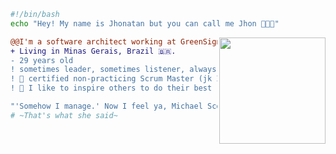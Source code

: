
```bash
#!/bin/bash
echo "Hey! My name is Jhonatan but you can call me Jhon 🧑🏽‍💻"
```

<img align="right" height="170" src="https://media.giphy.com/media/OfLHMv3ukf5SosGRdu/giphy.gif"/>

```diff
@@I'm a software architect working at GreenSignal Softwares@@
+ Living in Minas Gerais, Brazil 🇧🇷.
- 29 years old
! sometimes leader, sometimes listener, always asking "why?"
! 📖 certified non-practicing Scrum Master (jk I do my best)
! 💭 I like to inspire others to do their best
```
```php
"'Somehow I manage.' Now I feel ya, Michael Scott!";
# ~That's what she said~
```

<I GOT YOU>
<FEEL FREE>
